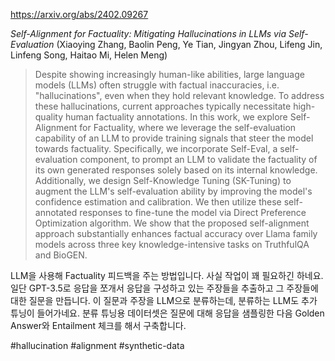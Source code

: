 https://arxiv.org/abs/2402.09267

*Self-Alignment for Factuality: Mitigating Hallucinations in LLMs via Self-Evaluation* (Xiaoying Zhang, Baolin Peng, Ye Tian, Jingyan Zhou, Lifeng Jin, Linfeng Song, Haitao Mi, Helen Meng)

> Despite showing increasingly human-like abilities, large language models (LLMs) often struggle with factual inaccuracies, i.e. "hallucinations", even when they hold relevant knowledge. To address these hallucinations, current approaches typically necessitate high-quality human factuality annotations. In this work, we explore Self-Alignment for Factuality, where we leverage the self-evaluation capability of an LLM to provide training signals that steer the model towards factuality. Specifically, we incorporate Self-Eval, a self-evaluation component, to prompt an LLM to validate the factuality of its own generated responses solely based on its internal knowledge. Additionally, we design Self-Knowledge Tuning (SK-Tuning) to augment the LLM's self-evaluation ability by improving the model's confidence estimation and calibration. We then utilize these self-annotated responses to fine-tune the model via Direct Preference Optimization algorithm. We show that the proposed self-alignment approach substantially enhances factual accuracy over Llama family models across three key knowledge-intensive tasks on TruthfulQA and BioGEN.

LLM을 사용해 Factuality 피드백을 주는 방법입니다. 사실 작업이 꽤 필요하긴 하네요. 일단 GPT-3.5로 응답을 쪼개서 응답을 구성하고 있는 주장들을 추출하고 그 주장들에 대한 질문을 만듭니다. 이 질문과 주장을 LLM으로 분류하는데, 분류하는 LLM도 추가 튜닝이 들어가네요. 분류 튜닝용 데이터셋은 질문에 대해 응답을 샘플링한 다음 Golden Answer와 Entailment 체크를 해서 구축합니다.

#hallucination #alignment #synthetic-data 